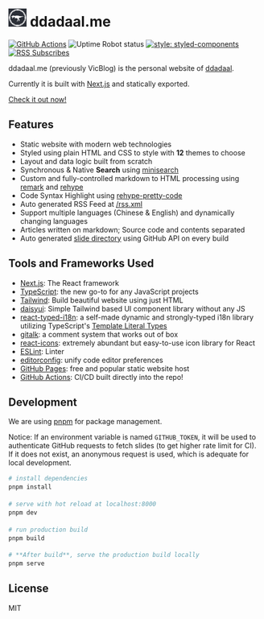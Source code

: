 # <img src="assets/logo.svg" height="36"/> ddadaal.me

[![GitHub Actions](https://img.shields.io/endpoint.svg?url=https%3A%2F%2Factions-badge.atrox.dev%2Fddadaal%2Fddadaal.me%2Fbadge&style=flat-square)](https://actions-badge.atrox.dev/ddadaal/ddadaal.me/goto)
![Uptime Robot status](https://img.shields.io/uptimerobot/status/m784338835-04a1fd43c45b34e89ae1b336?style=flat-square)
[![style: styled-components](https://img.shields.io/badge/style-%F0%9F%92%85%20styled--components-orange.svg?colorB=daa357&colorA=db748e)](https://github.com/styled-components/styled-components)
[![RSS Subscribes](https://img.shields.io/badge/dynamic/json?color=ffa500&label=RSS%20Subscribes&query=%24.data.totalSubs&url=https%3A%2F%2Fapi.spencerwoo.com%2Fsubstats%2F%3Fsource%3Dfeedly%257Cinoreader%26queryKey%3Dhttps%3A%2F%2Fddadaal.me%2Frss.xml&logo=rss&style=flat-square)](https://ddadaal.me/rss.xml)

ddadaal.me (previously VicBlog) is the personal website of [ddadaal](https://ddadaal.me).

Currently it is built with [Next.js](https://nextjs.org/) and statically exported.

[Check it out now!](https://ddadaal.me)

## Features

- Static website with modern web technologies
- Styled using plain HTML and CSS to style with **12** themes to choose
- Layout and data logic built from scratch
- Synchronous & Native **Search** using [minisearch](https://lucaong.github.io/minisearch/)
- Custom and fully-controlled markdown to HTML processing using [remark](https://github.com/remarkjs/remark) and [rehype](https://github.com/rehypejs/rehype)
- Code Syntax Highlight using [rehype-pretty-code](https://rehype-pretty-code.netlify.app/)
- Auto generated RSS Feed at [/rss.xml](https://ddadaal.me/rss.xml)
- Support multiple languages (Chinese & English) and dynamically changing languages
- Articles written on markdown; Source code and contents separated
- Auto generated [slide directory](https://ddadaal.me/slides) using GitHub API on every build

## Tools and Frameworks Used

- [Next.js](https://nextjs.org/): The React framework
- [TypeScript](https://www.typescriptlang.org/): the new go-to for any JavaScript projects
- [Tailwind](https://tailwindcss.com/): Build beautiful website using just HTML
- [daisyui](https://daisyui.com/): Simple Tailwind based UI component library without any JS
- [react-typed-i18n](https://github.com/ddadaal/react-typed-i18n): a self-made dynamic and strongly-typed i18n library utilizing TypeScript's [Template Literal Types](https://www.typescriptlang.org/docs/handbook/2/template-literal-types.html)
- [gitalk](https://github.com/gitalk/gitalk): a comment system that works out of box
- [react-icons](https://github.com/react-icons/react-icons): extremely abundant but easy-to-use icon library for React
- [ESLint](https://eslint.org/): Linter
- [editorconfig](https://editorconfig.org/): unify code editor preferences
- [GitHub Pages](https://pages.github.com): free and popular static website host
- [GitHub Actions](https://github.com/features/actions): CI/CD built directly into the repo!

## Development

We are using [pnpm](https://pnpm.io) for package management.

Notice: If an environment variable is named `GITHUB_TOKEN`, it will be used to authenticate GitHub requests to fetch slides (to get higher rate limit for CI). If it does not exist, an anonymous request is used, which is adequate for local development.

``` bash
# install dependencies
pnpm install

# serve with hot reload at localhost:8000
pnpm dev

# run production build
pnpm build

# **After build**, serve the production build locally
pnpm serve
```

## License

MIT
